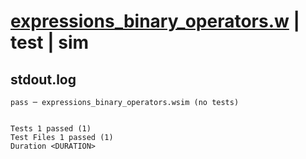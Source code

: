 # [expressions_binary_operators.w](../../../../../examples/tests/valid/expressions_binary_operators.w) | test | sim

## stdout.log
```log
pass ─ expressions_binary_operators.wsim (no tests)
 
 
Tests 1 passed (1)
Test Files 1 passed (1)
Duration <DURATION>
```

